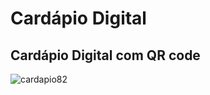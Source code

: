 # Cardápio Digital

## Cardápio Digital com QR code

![cardapio82](https://github.com/Maurelima/Cardapio82/blob/master/res/project/imagem.png)

